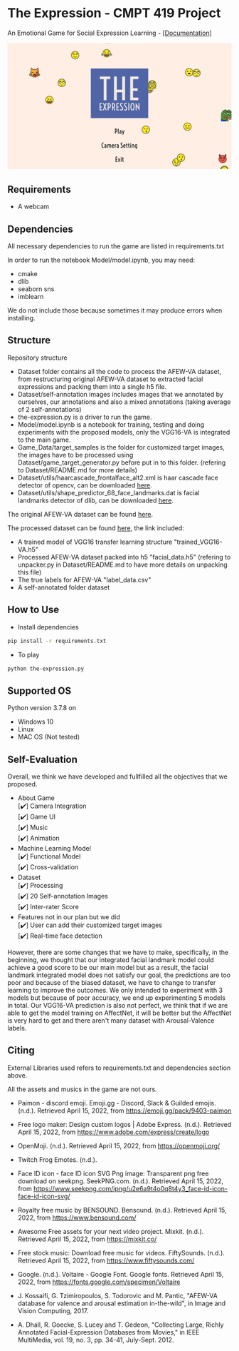 # The Expression - CMPT 419 Project
An Emotional Game for Social Expression Learning - \[[Documentation](https://drive.google.com/file/d/1s5lzmO1JwgVfCa-e2TavY_U0pZaa-gF1/view)\]

![Demo](Demo.png)


## Requirements
- A webcam

## Dependencies
All necessary dependencies to run the game are listed in requirements.txt

In order to run the notebook Model/model.ipynb, you may need:
- cmake
- dlib
- seaborn sns
- imblearn <br>

We do not include those because sometimes it may produce errors when installing. <br>

## Structure
Repository structure
- Dataset folder contains all the code to process the AFEW-VA dataset, from restructuring original AFEW-VA dataset to extracted facial expressions and packing them into a single h5 file. <br>
- Dataset/self-annotation images includes images that we annotated by ourselves, our annotations and also a mixed annotations (taking average of 2 self-annotations)
- the-expression.py is a driver to run the game. <br>
- Model/model.ipynb is a notebook for training, testing and doing experiments with the proposed models, only the VGG16-VA is integrated to the main game. <br>
- Game_Data/target_samples is the folder for customized target images, the images have to be processed using Dataset/game_target_generator.py before put in to this folder. (refering to Dataset/README.md for more details) <br>
- Dataset/utils/haarcascade_frontalface_alt2.xml is haar cascade face detector of opencv, can be downloaded [here](https://github.com/opencv/opencv/tree/master/data/haarcascades).
- Dataset/utils/shape_predictor_68_face_landmarks.dat is facial landmarks detector of dlib, can be downloaded [here](https://github.com/davisking/dlib-models).

The original AFEW-VA dataset can be found [here](https://ibug.doc.ic.ac.uk/resources/afew-va-database/). <br>

The processed dataset can be found [here](https://tinyurl.com/AFEW-VA-processed), the link included: <br>
- A trained model of VGG16 transfer learning structure "trained_VGG16-VA.h5"
- Processed AFEW-VA dataset packed into h5 "facial_data.h5" (refering to unpacker.py in Dataset/README.md to have more details on unpacking this file)
- The true labels for AFEW-VA "label_data.csv"
- A self-annotated folder dataset

## How to Use
- Install dependencies
```bash
pip install -r requirements.txt
```
- To play
```bash
python the-expression.py
```

## Supported OS
Python version 3.7.8 on

- Windows 10 <br>
- Linux <br>
- MAC OS (Not tested) <br>

## Self-Evaluation
Overall, we think we have developed and fullfilled all the objectives that we proposed.
- About Game <br>
[:heavy_check_mark:] Camera Integration <br>
[:heavy_check_mark:] Game UI <br>
[:heavy_check_mark:] Music <br>
[:heavy_check_mark:] Animation <br>
- Machine Learning Model  <br>
[:heavy_check_mark:] Functional Model <br>
[:heavy_check_mark:] Cross-validation <br>
- Dataset <br>
[:heavy_check_mark:] Processing <br>
[:heavy_check_mark:] 20 Self-annotation Images <br>
[:heavy_check_mark:] Inter-rater Score <br>
- Features not in our plan but we did <br>
[:heavy_check_mark:] User can add their customized target images <br>
[:heavy_check_mark:] Real-time face detection <br>

However, there are some changes that we have to make, specifically, in the beginning, we thought that our integrated facial landmark model could achieve a good score to be our main model but as a result, the facial landmark integrated model does not satisfy our goal, the predictions are too poor and because of the biased dataset, we have to change to transfer learning to improve the outcomes. We only intended to experiment with 3 models but because of poor accuracy, we end up experimenting 5 models in total. Our VGG16-VA prediction is also not perfect, we think that if we are able to get the model training on AffectNet, it will be better but the AffectNet is very hard to get and there aren't many dataset with Arousal-Valence labels.

## Citing
External Libraries used refers to requirements.txt and dependencies section above. <br>

All the assets and musics in the game are not ours.

* Paimon - discord emoji. Emoji.gg - Discord, Slack &amp; Guilded emojis. (n.d.). Retrieved April 15, 2022, from https://emoji.gg/pack/9403-paimon 
* Free logo maker: Design custom logos | Adobe Express. (n.d.). Retrieved April 15, 2022, from https://www.adobe.com/express/create/logo 
* OpenMoji. (n.d.). Retrieved April 15, 2022, from https://openmoji.org/ 
* Twitch Frog Emotes. (n.d.).
* Face ID icon - face ID icon SVG Png image: Transparent png free download on seekpng. SeekPNG.com. (n.d.). Retrieved April 15, 2022, from https://www.seekpng.com/ipng/u2e6a9t4o0q8t4y3_face-id-icon-face-id-icon-svg/ 
* Royalty free music by BENSOUND. Bensound. (n.d.). Retrieved April 15, 2022, from https://www.bensound.com/ 
* Awesome Free assets for your next video project. Mixkit. (n.d.). Retrieved April 15, 2022, from https://mixkit.co/ 
* Free stock music: Download free music for videos. FiftySounds. (n.d.). Retrieved April 15, 2022, from https://www.fiftysounds.com/ 
* Google. (n.d.). Voltaire - Google Font. Google fonts. Retrieved April 15, 2022, from https://fonts.google.com/specimen/Voltaire

* J. Kossaifi, G. Tzimiropoulos, S. Todorovic and M. Pantic, "AFEW-VA database for valence and arousal estimation in-the-wild", in Image and Vision Computing, 2017. 

* A. Dhall, R. Goecke, S. Lucey and T. Gedeon, "Collecting Large, Richly Annotated Facial-Expression Databases from Movies," in IEEE MultiMedia, vol. 19, no. 3, pp. 34-41, July-Sept. 2012.
